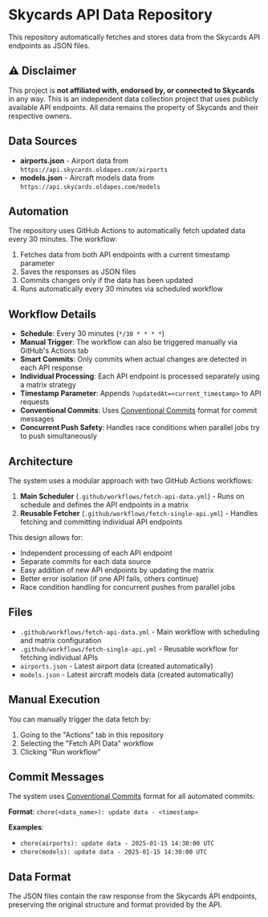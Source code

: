 # Skycards API Data Repository

This repository automatically fetches and stores data from the Skycards API endpoints as JSON files.

## ⚠️ Disclaimer

This project is **not affiliated with, endorsed by, or connected to Skycards** in any way. This is an independent data collection project that uses publicly available API endpoints. All data remains the property of Skycards and their respective owners.

## Data Sources

- **airports.json** - Airport data from `https://api.skycards.oldapes.com/airports`
- **models.json** - Aircraft models data from `https://api.skycards.oldapes.com/models`

## Automation

The repository uses GitHub Actions to automatically fetch updated data every 30 minutes. The workflow:

1. Fetches data from both API endpoints with a current timestamp parameter
2. Saves the responses as JSON files
3. Commits changes only if the data has been updated
4. Runs automatically every 30 minutes via scheduled workflow

## Workflow Details

- **Schedule**: Every 30 minutes (`*/30 * * * *`)
- **Manual Trigger**: The workflow can also be triggered manually via GitHub's Actions tab
- **Smart Commits**: Only commits when actual changes are detected in each API response
- **Individual Processing**: Each API endpoint is processed separately using a matrix strategy
- **Timestamp Parameter**: Appends `?updatedAt=<current_timestamp>` to API requests
- **Conventional Commits**: Uses [Conventional Commits](https://www.conventionalcommits.org/) format for commit messages
- **Concurrent Push Safety**: Handles race conditions when parallel jobs try to push simultaneously

## Architecture

The system uses a modular approach with two GitHub Actions workflows:

1. **Main Scheduler** (`.github/workflows/fetch-api-data.yml`) - Runs on schedule and defines the API endpoints in a matrix
2. **Reusable Fetcher** (`.github/workflows/fetch-single-api.yml`) - Handles fetching and committing individual API endpoints

This design allows for:

- Independent processing of each API endpoint
- Separate commits for each data source
- Easy addition of new API endpoints by updating the matrix
- Better error isolation (if one API fails, others continue)
- Race condition handling for concurrent pushes from parallel jobs

## Files

- `.github/workflows/fetch-api-data.yml` - Main workflow with scheduling and matrix configuration
- `.github/workflows/fetch-single-api.yml` - Reusable workflow for fetching individual APIs
- `airports.json` - Latest airport data (created automatically)
- `models.json` - Latest aircraft models data (created automatically)

## Manual Execution

You can manually trigger the data fetch by:

1. Going to the "Actions" tab in this repository
2. Selecting the "Fetch API Data" workflow
3. Clicking "Run workflow"

## Commit Messages

The system uses [Conventional Commits](https://www.conventionalcommits.org/) format for all automated commits:

**Format**: `chore(<data_name>): update data - <timestamp>`

**Examples**:

- `chore(airports): update data - 2025-01-15 14:30:00 UTC`
- `chore(models): update data - 2025-01-15 14:30:00 UTC`

## Data Format

The JSON files contain the raw response from the Skycards API endpoints, preserving the original structure and format provided by the API.
